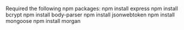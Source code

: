 Required the following npm packages:
npm install express
npm install bcrypt
npm install body-parser
npm install jsonwebtoken
npm install mongoose
npm install morgan